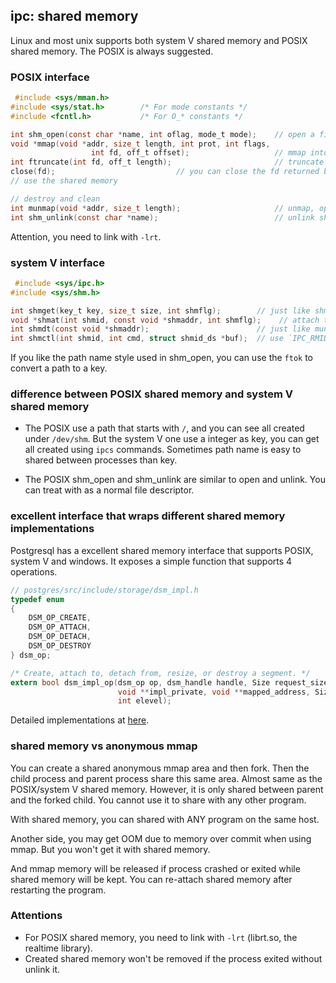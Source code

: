 <!---
tags: linux, ipc, memory
-->

## ipc: shared memory
Linux and most unix supports both system V shared memory and POSIX shared memory.
The POSIX is always suggested.

### POSIX interface

```c
 #include <sys/mman.h>
#include <sys/stat.h>        /* For mode constants */
#include <fcntl.h>           /* For O_* constants */

int shm_open(const char *name, int oflag, mode_t mode);    // open a file descriptor
void *mmap(void *addr, size_t length, int prot, int flags,
                  int fd, off_t offset);                   // mmap into process's virtual address space
int ftruncate(int fd, off_t length);                       // truncate to requested size in mmap
close(fd);                           // you can close the fd returned by shm_open now
// use the shared memory

// destroy and clean
int munmap(void *addr, size_t length);                     // unmap, oppose to the mmap
int shm_unlink(const char *name);                          // unlink shared memory, oppose to the shm_open
```

Attention, you need to link with `-lrt`.

### system V interface

```c
 #include <sys/ipc.h>
#include <sys/shm.h>

int shmget(key_t key, size_t size, int shmflg);        // just like shm_open, need a key not a name, and size is set here
void *shmat(int shmid, const void *shmaddr, int shmflg);    // attach to process's address space
int shmdt(const void *shmaddr);                        // just like munmap
int shmctl(int shmid, int cmd, struct shmid_ds *buf);  // use `IPC_RMID` as cmd to delete, like shm_unlink
```

If you like the path name style used in shm_open, you can use the `ftok` to convert
a path to a key.

### difference between POSIX shared memory and system V shared memory

- The POSIX use a path that starts with `/`, and you can see all created under `/dev/shm`.
  But the system V one use a integer as key, you can get all created using `ipcs` commands.
  Sometimes path name is easy to shared between processes than key.

- The POSIX shm_open and shm_unlink are similar to open and unlink. You can treat with as
  a normal file descriptor.


### excellent interface that wraps different shared memory implementations
Postgresql has a excellent shared memory interface that supports POSIX, system V and windows.
It exposes a simple function that supports 4 operations.

```c
// postgres/src/include/storage/dsm_impl.h
typedef enum
{
	DSM_OP_CREATE,
	DSM_OP_ATTACH,
	DSM_OP_DETACH,
	DSM_OP_DESTROY
} dsm_op;

/* Create, attach to, detach from, resize, or destroy a segment. */
extern bool dsm_impl_op(dsm_op op, dsm_handle handle, Size request_size,
						void **impl_private, void **mapped_address, Size *mapped_size,
						int elevel);
```

Detailed implementations at [here](https://github.com/postgres/postgres/blob/master/src/backend/storage/ipc/dsm_impl.c).

### shared memory vs anonymous mmap
You can create a shared anonymous mmap area and then fork. Then the child process and
 parent process share this same area. Almost same as the POSIX/system V shared memory.
However, it is only shared between parent and the forked child. You cannot use it to
 share with any other program.

With shared memory, you can shared with ANY program on the same host.

Another side, you may get OOM due to memory over commit when using mmap. But you won't
 get it with shared memory.

And mmap memory will be released if process crashed or exited while shared memory will
 be kept. You can re-attach shared memory after restarting the program.

### Attentions
- For POSIX shared memory, you need to link with `-lrt` (librt.so, the realtime library).
- Created shared memory won't be removed if the process exited without unlink it.
